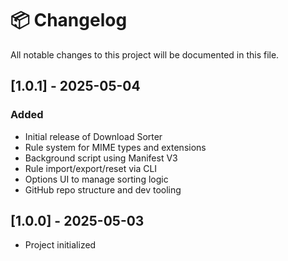 # 📦 Changelog

All notable changes to this project will be documented in this file.

## [1.0.1] - 2025-05-04
### Added
- Initial release of Download Sorter
- Rule system for MIME types and extensions
- Background script using Manifest V3
- Rule import/export/reset via CLI
- Options UI to manage sorting logic
- GitHub repo structure and dev tooling

## [1.0.0] - 2025-05-03
- Project initialized
